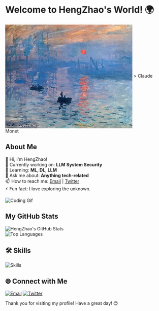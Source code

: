 # Welcome to HengZhao's World! 🌍

<img src="./Impression-Sunrise.jpg" alt="Welcome Banner" align=center />
> Claude Monet

## About Me

👋 Hi, I'm HengZhao!  
🔭 Currently working on: **LLM System Security**  
🌱 Learning: **ML, DL, LLM**  
💬 Ask me about: **Anything tech-related**  
📫 How to reach me: [Email](mailto:hengzhao2002@gmail.com) | [Twitter](https://twitter.com/Enl_Zhao)  
⚡ Fun fact: I love exploring the unknown.

![Coding Gif](https://media.giphy.com/media/13HgwGsXF0aiGY/giphy.gif)

## My GitHub Stats

![HengZhao's GitHub Stats](https://github-readme-stats.vercel.app/api?username=EnlZhao&show_icons=true&theme=radical)  
![Top Languages](https://github-readme-stats.vercel.app/api/top-langs/?username=EnlZhao&layout=compact&theme=radical)

<!--
## 🚀 Projects

### Featured Projects
- [Project 1](https://github.com/EnlZhao/project1) - 🌟 A fantastic project that does amazing things.
- [Project 2](https://github.com/EnlZhao/project2) - 🚀 Another awesome project that solves big problems.

### Open Source Contributions
- [Contribution 1](https://github.com/org/repo/pull/1) - 🛠️ Description of the contribution.
- [Contribution 2](https://github.com/org/repo/pull/2) - ✨ Description of the contribution.

-->

## 🛠️ Skills

![Skills](https://skillicons.dev/icons?i=python,pytorch,c,cpp,cmake,html,docker,linux,anaconda,bash,git)

## 🌐 Connect with Me

[![Email](https://img.shields.io/badge/Email-D14836?style=for-the-badge&logo=gmail&logoColor=white)](mailto:hengzhao2002@gmail.com)  [![Twitter](https://img.shields.io/badge/Twitter-1DA1F2?style=for-the-badge&logo=twitter&logoColor=white)](https://twitter.com/Enl_Zhao)  

Thank you for visiting my profile! Have a great day! 😊
